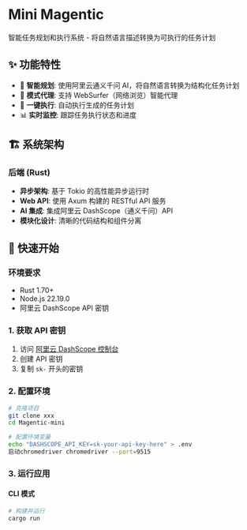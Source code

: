 # Mini Magentic

智能任务规划和执行系统 - 将自然语言描述转换为可执行的任务计划

## ✨ 功能特性

- 🤖 **智能规划**: 使用阿里云通义千问 AI，将自然语言转换为结构化任务计划
- 🎯 **模式代理**: 支持 WebSurfer（网络浏览）智能代理
- 🚀 **一键执行**: 自动执行生成的任务计划
- 📊 **实时监控**: 跟踪任务执行状态和进度

## 🏗️ 系统架构

### 后端 (Rust)
- **异步架构**: 基于 Tokio 的高性能异步运行时
- **Web API**: 使用 Axum 构建的 RESTful API 服务
- **AI 集成**: 集成阿里云 DashScope（通义千问）API
- **模块化设计**: 清晰的代码结构和组件分离

## 🚀 快速开始

### 环境要求

- Rust 1.70+
- Node.js 22.19.0
- 阿里云 DashScope API 密钥

### 1. 获取 API 密钥

1. 访问 [阿里云 DashScope 控制台](https://dashscope.console.aliyun.com/)
2. 创建 API 密钥
3. 复制 `sk-` 开头的密钥

### 2. 配置环境

```bash
# 克隆项目
git clone xxx
cd Magentic-mini

# 配置环境变量
echo "DASHSCOPE_API_KEY=sk-your-api-key-here" > .env
启动chromedriver chromedriver --port=9515
```

### 3. 运行应用

#### CLI 模式

```bash
# 构建并运行
cargo run
```